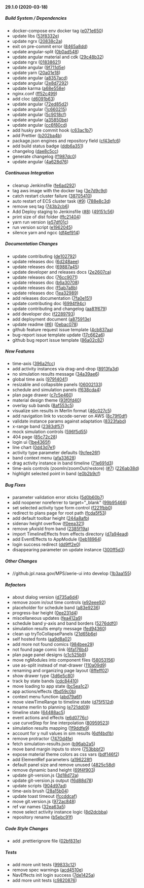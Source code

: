 #### 29.1.0 (2020-03-18)

##### Build System / Dependencies

*  docker-compose env docker tag ([e071e650](https://github.jpl.nasa.gov/MPS/aerie-ui/commit/e071e6503024345a0fca2e8a3bdf55b885c4cb89))
*  update libs ([53f8332e](https://github.jpl.nasa.gov/MPS/aerie-ui/commit/53f8332ede537a97872b8dc13f85079212f5661c))
*  update ngrx ([20838c2a](https://github.jpl.nasa.gov/MPS/aerie-ui/commit/20838c2a0b7d617b4d7c3ad588139dea8f2d866b))
*  exit on pre-commit error ([8465a8dd](https://github.jpl.nasa.gov/MPS/aerie-ui/commit/8465a8ddab2f35c7d4a1bc7df310216607274490))
*  update angular-split ([0b0ad548](https://github.jpl.nasa.gov/MPS/aerie-ui/commit/0b0ad548b829fd8b56bb5e74dd830034054d4aee))
*  update angular material and cdk ([29c48b32](https://github.jpl.nasa.gov/MPS/aerie-ui/commit/29c48b328df28d56f8086afb0911c8ed4a8161cb))
*  update ngrx ([01838621](https://github.jpl.nasa.gov/MPS/aerie-ui/commit/01838621bdfd256361e6208c622a241ed9e32820))
*  update angular ([9f711d5e](https://github.jpl.nasa.gov/MPS/aerie-ui/commit/9f711d5ed4f8463bd63f7579d0fe934f90277c0a))
*  update yarn ([20a01e18](https://github.jpl.nasa.gov/MPS/aerie-ui/commit/20a01e1888615527c2f38dcfa5cbdaa7b6dcd03c))
*  update angular ([a8357acd](https://github.jpl.nasa.gov/MPS/aerie-ui/commit/a8357acd9c01a41a5c8ad37d7e005da086c3709a))
*  update angular ([2e8d7292](https://github.jpl.nasa.gov/MPS/aerie-ui/commit/2e8d7292ee7178d252e4448d37e3123872aeeabc))
*  update karma ([a68e558e](https://github.jpl.nasa.gov/MPS/aerie-ui/commit/a68e558e92d48ea12cb4dd223501bf73959f313c))
*  nginx.conf ([ff52c499](https://github.jpl.nasa.gov/MPS/aerie-ui/commit/ff52c499eb3c7e83f41600efd75ae7f80a20989a))
*  add cloc ([d6091b63](https://github.jpl.nasa.gov/MPS/aerie-ui/commit/d6091b63eefb40c239800c30feaf519a129269e1))
*  update angular ([72ed85d2](https://github.jpl.nasa.gov/MPS/aerie-ui/commit/72ed85d26fd714459de8fd99de1bb40a186e7c23))
*  update angular ([1c660215](https://github.jpl.nasa.gov/MPS/aerie-ui/commit/1c6602158f917bad40e2c72aba32935979f44734))
*  update angular ([5c9018cf](https://github.jpl.nasa.gov/MPS/aerie-ui/commit/5c9018cf41d4ec531400ed865719981bbb859657))
*  update angular ([a35850be](https://github.jpl.nasa.gov/MPS/aerie-ui/commit/a35850be116ba0f71a2ac39b842f39b08dfd2a78))
*  update angular ([cc6f80cd](https://github.jpl.nasa.gov/MPS/aerie-ui/commit/cc6f80cd89950848821607d263d590f42f7947f7))
*  add husky pre commit hook ([c63ac1b7](https://github.jpl.nasa.gov/MPS/aerie-ui/commit/c63ac1b702233f630ae72d6e331034916daa1b6c))
*  add Prettier ([b202ba4b](https://github.jpl.nasa.gov/MPS/aerie-ui/commit/b202ba4bf3c8814fe5850584aca38cb1ab163528))
*  package.json engines and repository field ([cf43efc6](https://github.jpl.nasa.gov/MPS/aerie-ui/commit/cf43efc63b08e2035ade5baf7bd92d4aea4c932c))
*  add build status badge ([ddb6a351](https://github.jpl.nasa.gov/MPS/aerie-ui/commit/ddb6a35138eafffecd27283eb9fcb7ff0cdf5988))
*  changelog ([dae8c5cc](https://github.jpl.nasa.gov/MPS/aerie-ui/commit/dae8c5cc91b7ff39647d0b7e737191b4c424bf87))
*  generate changelog ([f1987dc0](https://github.jpl.nasa.gov/MPS/aerie-ui/commit/f1987dc0e095cb6b23bf86a4e67dc2c7a93b23bc))
*  update angular ([4a628d76](https://github.jpl.nasa.gov/MPS/aerie-ui/commit/4a628d76c37a986d49912017a2e1caab7f686a97))

##### Continuous Integration

*  cleanup Jenkinsfile ([fe6ad292](https://github.jpl.nasa.gov/MPS/aerie-ui/commit/fe6ad292da135353f3e59e666ca53e013c8dc1d8))
*  tag aws image with the docker tag ([3e7d9c9d](https://github.jpl.nasa.gov/MPS/aerie-ui/commit/3e7d9c9d468dcda15eee66d9d4eac80c5ac1ee46))
*  catch restart cluster failure ([38705410](https://github.jpl.nasa.gov/MPS/aerie-ui/commit/3870541020f3aaa933783f70eec363822b742eb1))
*  auto restart of ECS cluster task ([#9](https://github.jpl.nasa.gov/MPS/aerie-ui/pull/9)) ([788e8c3d](https://github.jpl.nasa.gov/MPS/aerie-ui/commit/788e8c3dae265b662abe09c7d8d4af537f93396d))
*  remove seq tag ([743b2cb6](https://github.jpl.nasa.gov/MPS/aerie-ui/commit/743b2cb60710a5fd2f38d9fca9fe87481d161921))
*  Add Deploy staging to Jenkinsfile ([#8](https://github.jpl.nasa.gov/MPS/aerie-ui/pull/8)) ([49151c56](https://github.jpl.nasa.gov/MPS/aerie-ui/commit/49151c5658ddb251b6584cf2ed2e04188352c7f8))
*  print size of dist folder ([ffc21404](https://github.jpl.nasa.gov/MPS/aerie-ui/commit/ffc214046979d7072a0898c553938856619470b8))
*  yarn run version ([e57df01c](https://github.jpl.nasa.gov/MPS/aerie-ui/commit/e57df01c246c22eb9763fb850d9e9aab26e28db0))
*  run version script ([e1962045](https://github.jpl.nasa.gov/MPS/aerie-ui/commit/e1962045193b33d512c6c4aff60a7a9a9510022f))
*  silence yarn and ngcc ([df4ef914](https://github.jpl.nasa.gov/MPS/aerie-ui/commit/df4ef914c770680d02b473e27374da7e239e0748))

##### Documentation Changes

*  update contributing ([de102792](https://github.jpl.nasa.gov/MPS/aerie-ui/commit/de102792e74e3720f4c6482af90e0d2d40eec940))
*  update releases doc ([6d248aee](https://github.jpl.nasa.gov/MPS/aerie-ui/commit/6d248aee7d4084b55e48fa1bcb96e0d744958d7b))
*  update releases doc ([69887a45](https://github.jpl.nasa.gov/MPS/aerie-ui/commit/69887a4581a1c03e7757e0e1450cf06e2e8e009a))
*  update developer and releases docs ([2e2607ca](https://github.jpl.nasa.gov/MPS/aerie-ui/commit/2e2607ca6155c18abfc36f20b731a795a20a8069))
*  update releases doc ([76cc9071](https://github.jpl.nasa.gov/MPS/aerie-ui/commit/76cc9071e8add04e9fc4ab261d4192c900f8510d))
*  update releases doc ([b6a30708](https://github.jpl.nasa.gov/MPS/aerie-ui/commit/b6a30708a912a3cd244529ba98135494782dbf24))
*  update releases doc ([f5ab7a8b](https://github.jpl.nasa.gov/MPS/aerie-ui/commit/f5ab7a8b4bac325e2c611c2a16fb7ade8e6adb96))
*  update releases doc ([1ea32989](https://github.jpl.nasa.gov/MPS/aerie-ui/commit/1ea32989fb5262b1598b5638393564c8631226ab))
*  add releases documentation ([7fa0e151](https://github.jpl.nasa.gov/MPS/aerie-ui/commit/7fa0e151335b7491af6f1c97471522bca9971cef))
*  update contributing doc ([6994f94c](https://github.jpl.nasa.gov/MPS/aerie-ui/commit/6994f94c37c4572af71adf5b70b27a158f8d5fa4))
*  update contributing and changelog ([aa81f679](https://github.jpl.nasa.gov/MPS/aerie-ui/commit/aa81f679d92f588b667f779a231ca18b0cec1395))
*  add developer doc ([f2289793](https://github.jpl.nasa.gov/MPS/aerie-ui/commit/f2289793a1f59b62f83720d46bc4348dd51cb68b))
*  add deployment document ([a875913e](https://github.jpl.nasa.gov/MPS/aerie-ui/commit/a875913e16792481d4fd4159e7132387748b2ef6))
*  update readme ([#6](https://github.jpl.nasa.gov/MPS/aerie-ui/pull/6)) ([0ebac078](https://github.jpl.nasa.gov/MPS/aerie-ui/commit/0ebac078954ce4f845d5dcbf2aa0e4d3ab507eff))
*  github feature request issue template ([4cb837aa](https://github.jpl.nasa.gov/MPS/aerie-ui/commit/4cb837aa282b54bfe3ad595ba83679ef922d9c7f))
*  bug-report issue template update ([17c662a6](https://github.jpl.nasa.gov/MPS/aerie-ui/commit/17c662a6b949e62ffd18b6d38910d96397dd7d69))
*  github bug report issue template ([86a02c82](https://github.jpl.nasa.gov/MPS/aerie-ui/commit/86a02c8222e5f3b057ea29bb3cd2d8a77390d3dd))

##### New Features

*  time-axis ([396a2fcc](https://github.jpl.nasa.gov/MPS/aerie-ui/commit/396a2fcc7fb83ab333eb4b3bd5558e3ae979ea21))
*  add activity instances via drag-and-drop ([8913fa3d](https://github.jpl.nasa.gov/MPS/aerie-ui/commit/8913fa3d80bb8913c4ddb988f47de7980dc6ee72))
*  no simulation results message ([34a39ae6](https://github.jpl.nasa.gov/MPS/aerie-ui/commit/34a39ae65be99f82b3f4ea511f4f69560390bd84))
*  global time axis ([97914041](https://github.jpl.nasa.gov/MPS/aerie-ui/commit/97914041704b54461ab6d1d5879e7ca9b29b4a7f))
*  resizable and collapsible panels ([06002133](https://github.jpl.nasa.gov/MPS/aerie-ui/commit/0600213359d4aab01a8e40e86e2dfa9e3944b99b))
*  schedule and simulation panels ([f638cda4](https://github.jpl.nasa.gov/MPS/aerie-ui/commit/f638cda4ea43115257f3c8cedfa25c9519edb0ea))
*  plan page drawer ([c7c5e460](https://github.jpl.nasa.gov/MPS/aerie-ui/commit/c7c5e4601750272919022859d8ab17cd9d14cc34))
*  material design theme ([93f0fd40](https://github.jpl.nasa.gov/MPS/aerie-ui/commit/93f0fd4049940774045b3fe307be03143e9d042e))
*  overlay sub bands ([8af553c5](https://github.jpl.nasa.gov/MPS/aerie-ui/commit/8af553c54cc2460ad9e6932cf4e0330fa34f1375))
*  visualize sim results in Merlin format ([46c027c5](https://github.jpl.nasa.gov/MPS/aerie-ui/commit/46c027c5b9c90a74eb448ffdff6f5299a6e44a98))
*  add navigation link to vscode-server on AWS ([8c79f0df](https://github.jpl.nasa.gov/MPS/aerie-ui/commit/8c79f0df02ee792bfa2d4380962977bafbfa4c8f))
*  validate instance params against adaptation ([8323fabd](https://github.jpl.nasa.gov/MPS/aerie-ui/commit/8323fabd7d4ccf90ff08f0acf53cf9d0f580aa37))
*  x-range band ([2383df57](https://github.jpl.nasa.gov/MPS/aerie-ui/commit/2383df57bf55436b2f3b0341c73d7be3d5a968f7))
*  mock simulation controls ([596f5d55](https://github.jpl.nasa.gov/MPS/aerie-ui/commit/596f5d552f38b612e2f22410a6c15fa558e70118))
*  404 page ([85c72c28](https://github.jpl.nasa.gov/MPS/aerie-ui/commit/85c72c2857d5ea02b89503059ac0eb178510129d))
*  login ui ([1be4365f](https://github.jpl.nasa.gov/MPS/aerie-ui/commit/1be4365f894ab7d11f317e5cc8aa970c32757907))
*  line chart ([0d43d7e1](https://github.jpl.nasa.gov/MPS/aerie-ui/commit/0d43d7e13a54a0e38b99ffe733cd17905584bf09))
*  activity type parameter defaults ([9cfee26f](https://github.jpl.nasa.gov/MPS/aerie-ui/commit/9cfee26f4a2d58cf3b26285c0f2378c86315e055))
*  band context menu ([afa33628](https://github.jpl.nasa.gov/MPS/aerie-ui/commit/afa33628fd41bdb8b3a2f6d4e11e26c24eb85473))
*  drag activity instance in band timeline ([71e691d3](https://github.jpl.nasa.gov/MPS/aerie-ui/commit/71e691d3d5af20c46fa085b3a186bdbb978cabfe))
*  time-axis controls (zoomIn/zoomOut/restore) ([#7](https://github.jpl.nasa.gov/MPS/aerie-ui/pull/7)) ([226ab38d](https://github.jpl.nasa.gov/MPS/aerie-ui/commit/226ab38df3da60b33c7d8177b84dd9e051eaedbf))
*  highlight selected point in band ([e0b2b9cf](https://github.jpl.nasa.gov/MPS/aerie-ui/commit/e0b2b9cf739931cf8dca8c59e712c9565ab104b3))

##### Bug Fixes

*  parameter validation error sticks ([5d0b60b7](https://github.jpl.nasa.gov/MPS/aerie-ui/commit/5d0b60b7a12f6e4220b1c403d506dce6250f0faf))
*  add noopener noreferrer to target="_blank" ([99b95466](https://github.jpl.nasa.gov/MPS/aerie-ui/commit/99b95466e601cf44b89978c111cf0dd2aa7e10a2))
*  set selected activity type form control ([f221fbb0](https://github.jpl.nasa.gov/MPS/aerie-ui/commit/f221fbb0c069b6531f0e8d7759ef89555ead72d2))
*  redirect to plans page for root path ([fcda5f53](https://github.jpl.nasa.gov/MPS/aerie-ui/commit/fcda5f53ef29af76625344ce6f104d6a2f67a749))
*  add default toolbar height ([244a8afb](https://github.jpl.nasa.gov/MPS/aerie-ui/commit/244a8afb4bb62bbec97d5439c4654e28d052ccdf))
*  sidenav height overflow ([f0eea321](https://github.jpl.nasa.gov/MPS/aerie-ui/commit/f0eea321a8f7cfc92b17b07c2ef4c80ed1e5cfd4))
*  remove yAxisId from band ([2385f19a](https://github.jpl.nasa.gov/MPS/aerie-ui/commit/2385f19a43a0260977cb88020a328aa0a91771f2))
*  import TimelineEffects from effects directory ([d7a94ead](https://github.jpl.nasa.gov/MPS/aerie-ui/commit/d7a94ead81c7b77be4abc3bf8d3b8c022e07a5f3))
*  add EventEffects to AppModule ([0eb18964](https://github.jpl.nasa.gov/MPS/aerie-ui/commit/0eb18964648360babd76a164d431667cd648f4d6))
*  login success redirect ([dd9ff2e0](https://github.jpl.nasa.gov/MPS/aerie-ui/commit/dd9ff2e020e31eb73280a07ef25764e997dc62db))
*  disappearing parameter on update instance ([300ff5d3](https://github.jpl.nasa.gov/MPS/aerie-ui/commit/300ff5d30d4f1460ac973962580f528852fc3816))

##### Other Changes

* //github.jpl.nasa.gov/MPS/aerie-ui into develop ([1b3aa155](https://github.jpl.nasa.gov/MPS/aerie-ui/commit/1b3aa1557d220f52a792de0e32f0586b1d68d916))

##### Refactors

*  about dialog version ([d735a6d4](https://github.jpl.nasa.gov/MPS/aerie-ui/commit/d735a6d4d87b1a66397b22c158f5d4c4eaeca5b8))
*  remove zoom in/out time controls ([e92eee92](https://github.jpl.nasa.gov/MPS/aerie-ui/commit/e92eee92faa8d30b5b7f2730a697f01eb9a62c1a))
*  placeholder for schedule band ([a83e9236](https://github.jpl.nasa.gov/MPS/aerie-ui/commit/a83e92362e452d1291be5401163d3641e76d1f3a))
*  progress-bar height ([0ee231d4](https://github.jpl.nasa.gov/MPS/aerie-ui/commit/0ee231d43967585ead0331400e77c641fe84c408))
*  miscellaneous updates ([fea412a9](https://github.jpl.nasa.gov/MPS/aerie-ui/commit/fea412a935b1bef2e6f430ebec4eb0e2ba7550ac))
*  schedule band y-axis and band borders ([5276ddf0](https://github.jpl.nasa.gov/MPS/aerie-ui/commit/5276ddf008ef30a4dca2d4e0993268cca4098e43))
*  simulation results empty message ([fed94360](https://github.jpl.nasa.gov/MPS/aerie-ui/commit/fed9436092b433833893c46e8513109df680ab32))
*  clean up tryToCollapsePanels ([21d65b6e](https://github.jpl.nasa.gov/MPS/aerie-ui/commit/21d65b6e7f8c97457d3cedbcf47e1f140885d3d7))
*  self hosted fonts ([aa9d8a02](https://github.jpl.nasa.gov/MPS/aerie-ui/commit/aa9d8a02b50877732bcd4e67217977128ebc5fb5))
*  add more not found comics ([984bee29](https://github.jpl.nasa.gov/MPS/aerie-ui/commit/984bee29f983ff255ac06236d24577e2eb0da69b))
*  not found page comic link ([6fa176b4](https://github.jpl.nasa.gov/MPS/aerie-ui/commit/6fa176b434d2f88c7ea491ec351f8fdce8809030))
*  plan page panel designs ([c1c525b9](https://github.jpl.nasa.gov/MPS/aerie-ui/commit/c1c525b9fe239a510a8838c5aab3f9e35eeed647))
*  move ngModules into component files ([58053156](https://github.jpl.nasa.gov/MPS/aerie-ui/commit/58053156ae80de3d557bf860a3d842ca09274951))
*  use as-split instead of mat-drawer ([110a09d9](https://github.jpl.nasa.gov/MPS/aerie-ui/commit/110a09d9ee55b9909c86c7ca2407652cfe84a130))
*  renaming and organizing page layout ([8ffeff02](https://github.jpl.nasa.gov/MPS/aerie-ui/commit/8ffeff02265abc2225caca3132db873c97fd7e37))
*  show drawer type ([3d6e5c80](https://github.jpl.nasa.gov/MPS/aerie-ui/commit/3d6e5c80feccbcc205f4abce8e4995be37251715))
*  track by state bands ([cdc84410](https://github.jpl.nasa.gov/MPS/aerie-ui/commit/cdc844107da89dd2502ab27fd02d0ac1c1a03f38))
*  move loading to app state ([bc5ea1c2](https://github.jpl.nasa.gov/MPS/aerie-ui/commit/bc5ea1c2082766ee0ae34ff0318b0ac0862514b6))
*  app actions/effects ([fbd59c0b](https://github.jpl.nasa.gov/MPS/aerie-ui/commit/fbd59c0b4f139b76fee083d086585fc5e4756768))
*  context menu function ([abd79a6f](https://github.jpl.nasa.gov/MPS/aerie-ui/commit/abd79a6f2098c600a1596407fb5bc9a63a68eb5f))
*  move viewTimeRange to timeline state ([d75f512d](https://github.jpl.nasa.gov/MPS/aerie-ui/commit/d75f512d1bd68490e13422adddd5b5c83e10dabd))
*  rename merlin to planning ([e721dd09](https://github.jpl.nasa.gov/MPS/aerie-ui/commit/e721dd09668ab2c457734588dd38798fadd33bb2))
*  timeline state ([64488ac5](https://github.jpl.nasa.gov/MPS/aerie-ui/commit/64488ac50381c243ba7e8d63f1aceef0287f93e9))
*  event actions and effects ([e6d0776c](https://github.jpl.nasa.gov/MPS/aerie-ui/commit/e6d0776c09ccd26f49a9ac1a8d1d5a46ae89a798))
*  use curveStep for line interpolation ([80959523](https://github.jpl.nasa.gov/MPS/aerie-ui/commit/80959523fcaddf6ab7e1de64ba26246e5bddcf98))
*  simulation results mapping ([1f9ddfe9](https://github.jpl.nasa.gov/MPS/aerie-ui/commit/1f9ddfe9a87c076c74a5bad79c311f1afc8afcec))
*  account for y null values in sim results ([6df4bd1b](https://github.jpl.nasa.gov/MPS/aerie-ui/commit/6df4bd1bb6a166c41e290f8ca5877a5a98b99a95))
*  remove protractor ([7470d4fe](https://github.jpl.nasa.gov/MPS/aerie-ui/commit/7470d4fe09851b6e0ad05b2d957007753683d116))
*  fetch simulation-results.json ([b96ab2a5](https://github.jpl.nasa.gov/MPS/aerie-ui/commit/b96ab2a5e4d9e79d1e1701be8b522556a3b1d373))
*  move band margin inputs to store ([753bbbf2](https://github.jpl.nasa.gov/MPS/aerie-ui/commit/753bbbf2d008bc1ec6cc2b47f252009413ab1695))
*  expose material theme colors as css vars ([bdf146f2](https://github.jpl.nasa.gov/MPS/aerie-ui/commit/bdf146f2e432dc0ee21b4759753b252aedc72691))
*  add ElementRef parameters ([a196228f](https://github.jpl.nasa.gov/MPS/aerie-ui/commit/a196228fb0086ade4ea6bccb8e8fa91adc36dcc0))
*  default panel size and remove unused ([4825c58d](https://github.jpl.nasa.gov/MPS/aerie-ui/commit/4825c58ddfb7f28e0ecb4f8a0d98e91744176235))
*  remove dynamic band height ([69f4f903](https://github.jpl.nasa.gov/MPS/aerie-ui/commit/69f4f903070d8086255d0c30a9bc949521b42967))
*  update git-version.js ([3d18d72a](https://github.jpl.nasa.gov/MPS/aerie-ui/commit/3d18d72a3dcc200f9823e7f65b2c0d7f249c48e7))
*  update git-version.js output ([f6d88d78](https://github.jpl.nasa.gov/MPS/aerie-ui/commit/f6d88d78313423515703e9bad0f2ce0ff4b88c6e))
*  update scripts ([904d97ad](https://github.jpl.nasa.gov/MPS/aerie-ui/commit/904d97ad642b247a2abc0efb51aa18879cad6ab6))
*  time-axis brush ([28a15b04](https://github.jpl.nasa.gov/MPS/aerie-ui/commit/28a15b04d8d53f279e7978b78dc796c5e9cc5947))
*  update toast timeout ([fccddcaf](https://github.jpl.nasa.gov/MPS/aerie-ui/commit/fccddcafa275e155a42bbd8f03ef9ed20cc14719))
*  move git.version.js ([972ac848](https://github.jpl.nasa.gov/MPS/aerie-ui/commit/972ac848743138b226d4b17019c0663f3a4cce09))
*  ref var names ([32ea63a5](https://github.jpl.nasa.gov/MPS/aerie-ui/commit/32ea63a5b5903980046f5c4f34986a428ceaf4c0))
*  move select activity instance logic ([8d2dcbba](https://github.jpl.nasa.gov/MPS/aerie-ui/commit/8d2dcbba63a216de204d35ea0d709ec9922f4f61))
*  repository rename ([b5ebc91f](https://github.jpl.nasa.gov/MPS/aerie-ui/commit/b5ebc91f492c62bb9373342f6d1341fd5556adbf))

##### Code Style Changes

*  add .prettierignore file ([02bf831e](https://github.jpl.nasa.gov/MPS/aerie-ui/commit/02bf831eaba4bcacbce35a5d0d68834d6893fc74))

##### Tests

*  add more unit tests ([99833c12](https://github.jpl.nasa.gov/MPS/aerie-ui/commit/99833c12a8195a7620b083162ad19b8df31d6e8f))
*  remove spec warnings ([acd4510e](https://github.jpl.nasa.gov/MPS/aerie-ui/commit/acd4510ee54c7f006f7f13e9a8947cf95b783f15))
*  NavEffects init login success ([7de1425a](https://github.jpl.nasa.gov/MPS/aerie-ui/commit/7de1425a60a82fb33a43d36ef579ff7a81b37a38))
*  add more unit tests ([c9820876](https://github.jpl.nasa.gov/MPS/aerie-ui/commit/c982087623f33d4c15e6f271d21d7414f4f22a3b))
